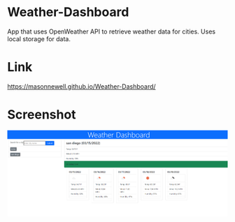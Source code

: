 # Weather-Dashboard

App that uses OpenWeather API to retrieve weather data for cities. Uses local storage for data.

# Link

https://masonnewell.github.io/Weather-Dashboard/

# Screenshot

![screenshot](./sub_ss.png)
